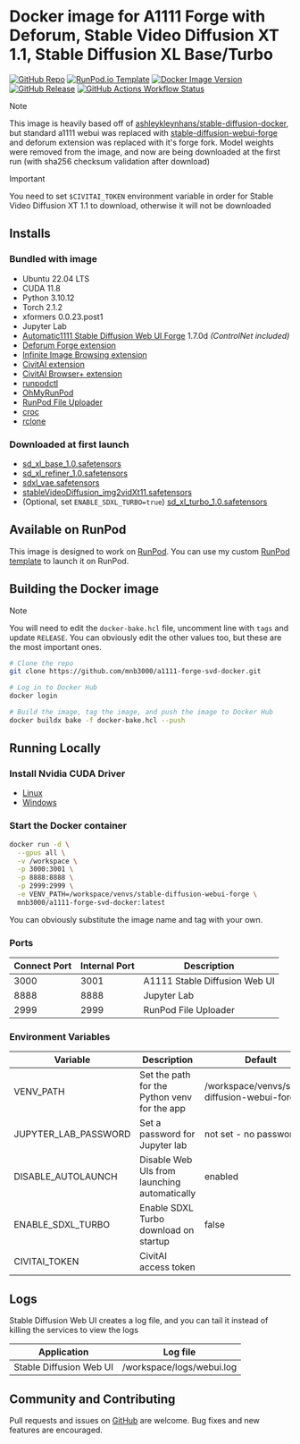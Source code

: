 # Docker image for A1111 Forge with Deforum, Stable Video Diffusion XT 1.1, Stable Diffusion XL Base/Turbo

[![GitHub Repo](https://img.shields.io/badge/github-repo-green?logo=github)](https://github.com/mnb3000/a1111-forge-svd-docker)
[![RunPod.io Template](https://img.shields.io/badge/runpod_template-deploy-9b4ce6?logo=linuxcontainers&logoColor=9b4ce6)](https://runpod.io/console/gpu-cloud?template=9xw5gd0r96&ref=ul2zdfbz)
[![Docker Image Version](https://img.shields.io/docker/v/mnb3000/a1111-forge-svd-docker?sort=semver&logo=docker&color=blue)](https://hub.docker.com/repository/docker/mnb3000/a1111-forge-svd-docker/)
[![GitHub Release](https://img.shields.io/github/v/release/mnb3000/a1111-forge-svd-docker?logo=github)](https://github.com/mnb3000/a1111-forge-svd-docker/releases/latest)
[![GitHub Actions Workflow Status](https://img.shields.io/github/actions/workflow/status/mnb3000/a1111-forge-svd-docker/docker-publish.yml?logo=github)](https://github.com/mnb3000/a1111-forge-svd-docker/actions/workflows/docker-publish.yml)

> [!NOTE]
> This image is heavily based off of [ashleykleynhans/stable-diffusion-docker](https://github.com/ashleykleynhans/stable-diffusion-docker),
> but standard a1111 webui was replaced with [stable-diffusion-webui-forge](https://github.com/lllyasviel/stable-diffusion-webui-forge)
> and deforum extension was replaced with it's forge fork. Model weights were
> removed from the image, and now are being downloaded at the first run (with
> sha256 checksum validation after download)

> [!IMPORTANT]
> You need to set `$CIVITAI_TOKEN` environment variable in order for Stable
> Video Diffusion XT 1.1 to download, otherwise it will not be downloaded

## Installs

### Bundled with image

-   Ubuntu 22.04 LTS
-   CUDA 11.8
-   Python 3.10.12
-   Torch 2.1.2
-   xformers 0.0.23.post1
-   Jupyter Lab
-   [Automatic1111 Stable Diffusion Web UI Forge](https://github.com/lllyasviel/stable-diffusion-webui-forge) 1.7.0d _(ControlNet included)_
-   [Deforum Forge extension](https://github.com/deforum-art/sd-forge-deforum)
-   [Infinite Image Browsing extension](https://github.com/zanllp/sd-webui-infinite-image-browsing)
-   [CivitAI extension](https://github.com/civitai/sd_civitai_extension)
-   [CivitAI Browser+ extension](https://github.com/BlafKing/sd-civitai-browser-plus)
-   [runpodctl](https://github.com/runpod/runpodctl)
-   [OhMyRunPod](https://github.com/kodxana/OhMyRunPod)
-   [RunPod File Uploader](https://github.com/kodxana/RunPod-FilleUploader)
-   [croc](https://github.com/schollz/croc)
-   [rclone](https://rclone.org/)

### Downloaded at first launch

-   [sd_xl_base_1.0.safetensors](https://huggingface.co/stabilityai/stable-diffusion-xl-base-1.0/resolve/main/sd_xl_base_1.0.safetensors)
-   [sd_xl_refiner_1.0.safetensors](https://huggingface.co/stabilityai/stable-diffusion-xl-refiner-1.0/resolve/main/sd_xl_refiner_1.0.safetensors)
-   [sdxl_vae.safetensors](https://huggingface.co/madebyollin/sdxl-vae-fp16-fix/resolve/main/sdxl_vae.safetensors)
-   [stableVideoDiffusion_img2vidXt11.safetensors](https://civitai.com/models/207992)
-   (Optional, set `ENABLE_SDXL_TURBO=true`) [sd_xl_turbo_1.0.safetensors](https://huggingface.co/stabilityai/sdxl-turbo/resolve/main/sd_xl_turbo_1.0.safetensors)

## Available on RunPod

This image is designed to work on [RunPod](https://runpod.io?ref=ul2zdfbz).
You can use my custom [RunPod template](https://runpod.io/console/gpu-cloud?template=9xw5gd0r96&ref=ul2zdfbz)
to launch it on RunPod.

## Building the Docker image

> [!NOTE]
> You will need to edit the `docker-bake.hcl` file, uncomment line with `tags` and update `RELEASE`.
> You can obviously edit the other values too, but these are the most important ones.

<!-- > [!IMPORTANT] -->
<!-- > In order to cache the models, you will need at least 32GB of CPU/system -->
<!-- > memory (not VRAM) due to the large size of the models. If you have less -->
<!-- > than 32GB of system memory, you can comment out or remove the code in the -->
<!-- > `Dockerfile` that caches the models. -->

```bash
# Clone the repo
git clone https://github.com/mnb3000/a1111-forge-svd-docker.git

# Log in to Docker Hub
docker login

# Build the image, tag the image, and push the image to Docker Hub
docker buildx bake -f docker-bake.hcl --push
```

## Running Locally

### Install Nvidia CUDA Driver

-   [Linux](https://docs.nvidia.com/cuda/cuda-installation-guide-linux/index.html)
-   [Windows](https://docs.nvidia.com/cuda/cuda-installation-guide-microsoft-windows/index.html)

### Start the Docker container

```bash
docker run -d \
  --gpus all \
  -v /workspace \
  -p 3000:3001 \
  -p 8888:8888 \
  -p 2999:2999 \
  -e VENV_PATH=/workspace/venvs/stable-diffusion-webui-forge \
  mnb3000/a1111-forge-svd-docker:latest
```

You can obviously substitute the image name and tag with your own.

### Ports

| Connect Port | Internal Port | Description                   |
| ------------ | ------------- | ----------------------------- |
| 3000         | 3001          | A1111 Stable Diffusion Web UI |
| 8888         | 8888          | Jupyter Lab                   |
| 2999         | 2999          | RunPod File Uploader          |

### Environment Variables

| Variable             | Description                                  | Default                                       |
| -------------------- | -------------------------------------------- | --------------------------------------------- |
| VENV_PATH            | Set the path for the Python venv for the app | /workspace/venvs/stable-diffusion-webui-forge |
| JUPYTER_LAB_PASSWORD | Set a password for Jupyter lab               | not set - no password                         |
| DISABLE_AUTOLAUNCH   | Disable Web UIs from launching automatically | enabled                                       |
| ENABLE_SDXL_TURBO    | Enable SDXL Turbo download on startup        | false                                         |
| CIVITAI_TOKEN        | CivitAI access token                         |                                               |

## Logs

Stable Diffusion Web UI creates a log file, and you can tail it instead of
killing the services to view the logs

| Application             | Log file                  |
| ----------------------- | ------------------------- |
| Stable Diffusion Web UI | /workspace/logs/webui.log |

## Community and Contributing

Pull requests and issues on [GitHub](https://github.com/mnb3000/a1111-forge-svd-docker)
are welcome. Bug fixes and new features are encouraged.
